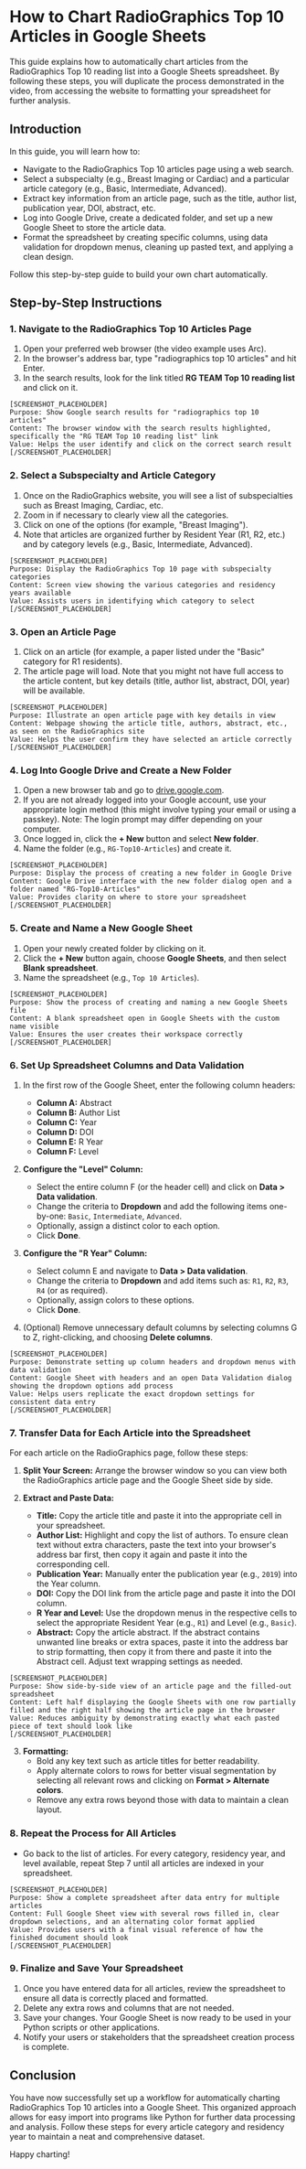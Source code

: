 # How to Chart RadioGraphics Top 10 Articles in Google Sheets

This guide explains how to automatically chart articles from the RadioGraphics Top 10 reading list into a Google Sheets spreadsheet. By following these steps, you will duplicate the process demonstrated in the video, from accessing the website to formatting your spreadsheet for further analysis.

## Introduction

In this guide, you will learn how to:

- Navigate to the RadioGraphics Top 10 articles page using a web search.
- Select a subspecialty (e.g., Breast Imaging or Cardiac) and a particular article category (e.g., Basic, Intermediate, Advanced).
- Extract key information from an article page, such as the title, author list, publication year, DOI, abstract, etc.
- Log into Google Drive, create a dedicated folder, and set up a new Google Sheet to store the article data.
- Format the spreadsheet by creating specific columns, using data validation for dropdown menus, cleaning up pasted text, and applying a clean design.

Follow this step-by-step guide to build your own chart automatically.

## Step-by-Step Instructions

### 1. Navigate to the RadioGraphics Top 10 Articles Page

1. Open your preferred web browser (the video example uses Arc).
2. In the browser's address bar, type "radiographics top 10 articles" and hit Enter.
3. In the search results, look for the link titled **RG TEAM Top 10 reading list** and click on it.

```
[SCREENSHOT_PLACEHOLDER]
Purpose: Show Google search results for "radiographics top 10 articles"
Content: The browser window with the search results highlighted, specifically the "RG TEAM Top 10 reading list" link
Value: Helps the user identify and click on the correct search result
[/SCREENSHOT_PLACEHOLDER]

```

### 2. Select a Subspecialty and Article Category

1. Once on the RadioGraphics website, you will see a list of subspecialties such as Breast Imaging, Cardiac, etc.
2. Zoom in if necessary to clearly view all the categories.
3. Click on one of the options (for example, "Breast Imaging").
4. Note that articles are organized further by Resident Year (R1, R2, etc.) and by category levels (e.g., Basic, Intermediate, Advanced).

```
[SCREENSHOT_PLACEHOLDER]
Purpose: Display the RadioGraphics Top 10 page with subspecialty categories
Content: Screen view showing the various categories and residency years available
Value: Assists users in identifying which category to select
[/SCREENSHOT_PLACEHOLDER]

```

### 3. Open an Article Page

1. Click on an article (for example, a paper listed under the "Basic" category for R1 residents).
2. The article page will load. Note that you might not have full access to the article content, but key details (title, author list, abstract, DOI, year) will be available.

```
[SCREENSHOT_PLACEHOLDER]
Purpose: Illustrate an open article page with key details in view
Content: Webpage showing the article title, authors, abstract, etc., as seen on the RadioGraphics site
Value: Helps the user confirm they have selected an article correctly
[/SCREENSHOT_PLACEHOLDER]

```

### 4. Log Into Google Drive and Create a New Folder

1. Open a new browser tab and go to [drive.google.com](https://drive.google.com).
2. If you are not already logged into your Google account, use your appropriate login method (this might involve typing your email or using a passkey). Note: The login prompt may differ depending on your computer.
3. Once logged in, click the **+ New** button and select **New folder**.
4. Name the folder (e.g., `RG-Top10-Articles`) and create it.

```
[SCREENSHOT_PLACEHOLDER]
Purpose: Display the process of creating a new folder in Google Drive
Content: Google Drive interface with the new folder dialog open and a folder named "RG-Top10-Articles"
Value: Provides clarity on where to store your spreadsheet
[/SCREENSHOT_PLACEHOLDER]

```

### 5. Create and Name a New Google Sheet

1. Open your newly created folder by clicking on it.
2. Click the **+ New** button again, choose **Google Sheets**, and then select **Blank spreadsheet**.
3. Name the spreadsheet (e.g., `Top 10 Articles`).

```
[SCREENSHOT_PLACEHOLDER]
Purpose: Show the process of creating and naming a new Google Sheets file
Content: A blank spreadsheet open in Google Sheets with the custom name visible
Value: Ensures the user creates their workspace correctly
[/SCREENSHOT_PLACEHOLDER]

```

### 6. Set Up Spreadsheet Columns and Data Validation

1. In the first row of the Google Sheet, enter the following column headers:
   - **Column A:** Abstract
   - **Column B:** Author List
   - **Column C:** Year
   - **Column D:** DOI
   - **Column E:** R Year
   - **Column F:** Level

2. **Configure the "Level" Column:**
   - Select the entire column F (or the header cell) and click on **Data > Data validation**.
   - Change the criteria to **Dropdown** and add the following items one-by-one: `Basic`, `Intermediate`, `Advanced`.
   - Optionally, assign a distinct color to each option.
   - Click **Done**.

3. **Configure the "R Year" Column:**
   - Select column E and navigate to **Data > Data validation**.
   - Change the criteria to **Dropdown** and add items such as: `R1`, `R2`, `R3`, `R4` (or as required).
   - Optionally, assign colors to these options.
   - Click **Done**.

4. (Optional) Remove unnecessary default columns by selecting columns G to Z, right-clicking, and choosing **Delete columns**.

```
[SCREENSHOT_PLACEHOLDER]
Purpose: Demonstrate setting up column headers and dropdown menus with data validation
Content: Google Sheet with headers and an open Data Validation dialog showing the dropdown options add process
Value: Helps users replicate the exact dropdown settings for consistent data entry
[/SCREENSHOT_PLACEHOLDER]

```

### 7. Transfer Data for Each Article into the Spreadsheet

For each article on the RadioGraphics page, follow these steps:

1. **Split Your Screen:** Arrange the browser window so you can view both the RadioGraphics article page and the Google Sheet side by side.

2. **Extract and Paste Data:**
   - **Title:** Copy the article title and paste it into the appropriate cell in your spreadsheet.
   - **Author List:** Highlight and copy the list of authors. To ensure clean text without extra characters, paste the text into your browser's address bar first, then copy it again and paste it into the corresponding cell.
   - **Publication Year:** Manually enter the publication year (e.g., `2019`) into the Year column.
   - **DOI:** Copy the DOI link from the article page and paste it into the DOI column.
   - **R Year and Level:** Use the dropdown menus in the respective cells to select the appropriate Resident Year (e.g., `R1`) and Level (e.g., `Basic`).
   - **Abstract:** Copy the article abstract. If the abstract contains unwanted line breaks or extra spaces, paste it into the address bar to strip formatting, then copy it from there and paste it into the Abstract cell. Adjust text wrapping settings as needed.

```
[SCREENSHOT_PLACEHOLDER]
Purpose: Show side-by-side view of an article page and the filled-out spreadsheet
Content: Left half displaying the Google Sheets with one row partially filled and the right half showing the article page in the browser
Value: Reduces ambiguity by demonstrating exactly what each pasted piece of text should look like
[/SCREENSHOT_PLACEHOLDER]

```

3. **Formatting:**
   - Bold any key text such as article titles for better readability.
   - Apply alternate colors to rows for better visual segmentation by selecting all relevant rows and clicking on **Format > Alternate colors**.
   - Remove any extra rows beyond those with data to maintain a clean layout.

### 8. Repeat the Process for All Articles

- Go back to the list of articles. For every category, residency year, and level available, repeat Step 7 until all articles are indexed in your spreadsheet.

```
[SCREENSHOT_PLACEHOLDER]
Purpose: Show a complete spreadsheet after data entry for multiple articles
Content: Full Google Sheet view with several rows filled in, clear dropdown selections, and an alternating color format applied
Value: Provides users with a final visual reference of how the finished document should look
[/SCREENSHOT_PLACEHOLDER]

```

### 9. Finalize and Save Your Spreadsheet

1. Once you have entered data for all articles, review the spreadsheet to ensure all data is correctly placed and formatted.
2. Delete any extra rows and columns that are not needed.
3. Save your changes. Your Google Sheet is now ready to be used in your Python scripts or other applications.
4. Notify your users or stakeholders that the spreadsheet creation process is complete.

## Conclusion

You have now successfully set up a workflow for automatically charting RadioGraphics Top 10 articles into a Google Sheet. This organized approach allows for easy import into programs like Python for further data processing and analysis. Follow these steps for every article category and residency year to maintain a neat and comprehensive dataset.

Happy charting!